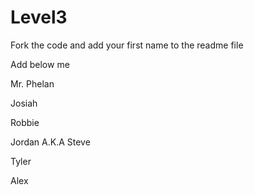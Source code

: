 Level3
======

Fork the code and add your first name to the readme file

Add below me


Mr. Phelan

Josiah


Robbie

Jordan A.K.A Steve

Tyler

Alex
